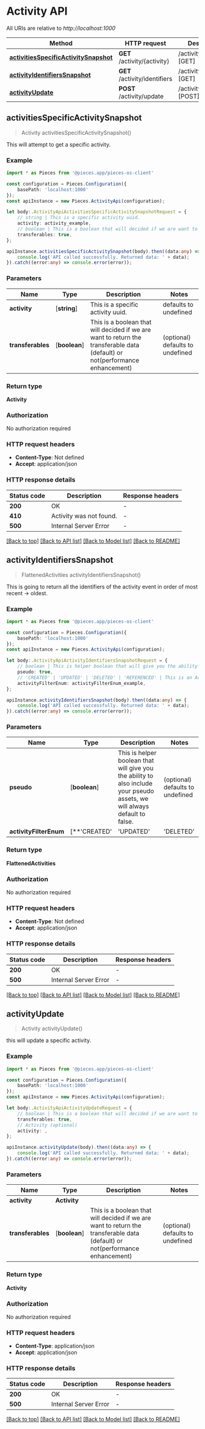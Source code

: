# Activity API

All URIs are relative to *http://localhost:1000*

Method | HTTP request | Description
------------- | ------------- | -------------
[**activitiesSpecificActivitySnapshot**](ActivityApi#activitiesspecificactivitysnapshot) | **GET** /activity/\{activity\} | /activity/\{activity\} [GET]
[**activityIdentifiersSnapshot**](ActivityApi#activityidentifierssnapshot) | **GET** /activity/identifiers | /activity/identifiers [GET]
[**activityUpdate**](ActivityApi#activityupdate) | **POST** /activity/update | /activity/update [POST]


## **activitiesSpecificActivitySnapshot**
> Activity activitiesSpecificActivitySnapshot()

This will attempt to get a specific activity.

### Example

```typescript
import * as Pieces from '@pieces.app/pieces-os-client'

const configuration = Pieces.Configuration({
    basePath: 'localhost:1000'
});
const apiInstance = new Pieces.ActivityApi(configuration);

let body:.ActivityApiActivitiesSpecificActivitySnapshotRequest = {
    // string | This is a specific activity uuid.
    activity: activity_example,
    // boolean | This is a boolean that will decided if we are want to return the transferable data (default) or not(performance enhancement) (optional)
    transferables: true,
};

apiInstance.activitiesSpecificActivitySnapshot(body).then((data:any) => {
    console.log('API called successfully. Returned data: ' + data);
}).catch((error:any) => console.error(error));
```


### Parameters

Name | Type | Description  | Notes
------------- | ------------- | ------------- | -------------
 **activity** | [**string**] | This is a specific activity uuid. | defaults to undefined
 **transferables** | [**boolean**] | This is a boolean that will decided if we are want to return the transferable data (default) or not(performance enhancement) | (optional) defaults to undefined


### Return type

**Activity**

### Authorization

No authorization required

### HTTP request headers

- **Content-Type**: Not defined
- **Accept**: application/json


### HTTP response details
| Status code | Description | Response headers |
|-------------|-------------|------------------|
**200** | OK |  -  |
**410** | Activity was not found. |  -  |
**500** | Internal Server Error |  -  |

[[Back to top]](#) [[Back to API list]](README#documentation-for-api-endpoints) [[Back to Model list]](README#documentation-for-models) [[Back to README]](README)

## **activityIdentifiersSnapshot**
> FlattenedActivities activityIdentifiersSnapshot()

This is going to return all the identifiers of the activity event in order of most recent -> oldest.

### Example

```typescript
import * as Pieces from '@pieces.app/pieces-os-client'

const configuration = Pieces.Configuration({
    basePath: 'localhost:1000'
});
const apiInstance = new Pieces.ActivityApi(configuration);

let body:.ActivityApiActivityIdentifiersSnapshotRequest = {
    // boolean | This is helper boolean that will give you the ability to also include your pseudo assets, we will always default to false. (optional)
    pseudo: true,
    // 'CREATED' | 'UPDATED' | 'DELETED' | 'REFERENCED' | This is an ActivityFilterEnum as a optional filter. Ensure you update ActivityFilterEnum if this is updated. (optional)
    activityFilterEnum: activityFilterEnum_example,
};

apiInstance.activityIdentifiersSnapshot(body).then((data:any) => {
    console.log('API called successfully. Returned data: ' + data);
}).catch((error:any) => console.error(error));
```


### Parameters

Name | Type | Description  | Notes
------------- | ------------- | ------------- | -------------
 **pseudo** | [**boolean**] | This is helper boolean that will give you the ability to also include your pseudo assets, we will always default to false. | (optional) defaults to undefined
 **activityFilterEnum** | [**&#39;CREATED&#39; | &#39;UPDATED&#39; | &#39;DELETED&#39; | &#39;REFERENCED&#39;**]**Array\<&#39;CREATED&#39; &#124; &#39;UPDATED&#39; &#124; &#39;DELETED&#39; &#124; &#39;REFERENCED&#39;\>** | This is an ActivityFilterEnum as a optional filter. Ensure you update ActivityFilterEnum if this is updated. | (optional) defaults to undefined


### Return type

**FlattenedActivities**

### Authorization

No authorization required

### HTTP request headers

- **Content-Type**: Not defined
- **Accept**: application/json


### HTTP response details
| Status code | Description | Response headers |
|-------------|-------------|------------------|
**200** | OK |  -  |
**500** | Internal Server Error |  -  |

[[Back to top]](#) [[Back to API list]](README#documentation-for-api-endpoints) [[Back to Model list]](README#documentation-for-models) [[Back to README]](README)

## **activityUpdate**
> Activity activityUpdate()

this will update a specific activity.

### Example

```typescript
import * as Pieces from '@pieces.app/pieces-os-client'

const configuration = Pieces.Configuration({
    basePath: 'localhost:1000'
});
const apiInstance = new Pieces.ActivityApi(configuration);

let body:.ActivityApiActivityUpdateRequest = {
    // boolean | This is a boolean that will decided if we are want to return the transferable data (default) or not(performance enhancement) (optional)
    transferables: true,
    // Activity (optional)
    activity: ,
};

apiInstance.activityUpdate(body).then((data:any) => {
    console.log('API called successfully. Returned data: ' + data);
}).catch((error:any) => console.error(error));
```


### Parameters

Name | Type | Description  | Notes
------------- | ------------- | ------------- | -------------
 **activity** | **Activity**|  |
 **transferables** | [**boolean**] | This is a boolean that will decided if we are want to return the transferable data (default) or not(performance enhancement) | (optional) defaults to undefined


### Return type

**Activity**

### Authorization

No authorization required

### HTTP request headers

- **Content-Type**: application/json
- **Accept**: application/json


### HTTP response details
| Status code | Description | Response headers |
|-------------|-------------|------------------|
**200** | OK |  -  |
**500** | Internal Server Error |  -  |

[[Back to top]](#) [[Back to API list]](README#documentation-for-api-endpoints) [[Back to Model list]](README#documentation-for-models) [[Back to README]](README)


